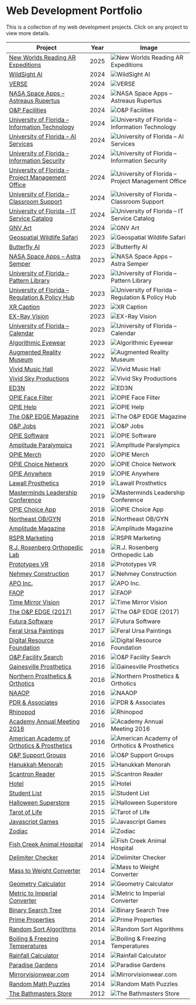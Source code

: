 # Web Development Portfolio

This is a collection of my web development projects. Click on any project to view more details.

| Project | Year | Image |
|---------|------|-------|
| [New Worlds Reading AR Expeditions](https://jayrosen.design/web-design/new-worlds-reading-ar-expeditions/) | 2025 | ![New Worlds Reading AR Expeditions](https://jayrosen.design/wp-content/uploads/2025/01/frame_generic_light-17.png) |
| [WildSight AI](https://jayrosen.design/web-design/wildsight-ai/) | 2024 | ![WildSight AI](https://jayrosen.design/wp-content/uploads/2025/01/frame_generic_light-16.png) |
| [VERSE](https://jayrosen.design/web-design/verse/) | 2024 | ![VERSE](https://jayrosen.design/wp-content/uploads/2025/01/frame_generic_light-13.png) |
| [NASA Space Apps – Astreaus Rupertus](https://jayrosen.design/web-design/nasa-space-apps-astreaus-rupertus/) | 2024 | ![NASA Space Apps – Astreaus Rupertus](https://jayrosen.design/wp-content/uploads/2025/01/frame_generic_light-15.png) |
| [O&P Facilities](https://jayrosen.design/web-design/op-facilities/) | 2024 | ![O&P Facilities](https://jayrosen.design/wp-content/uploads/2025/01/frame_generic_light-19.png) |
| [University of Florida – Information Technology](https://jayrosen.design/web-design/university-of-florida-information-technology/) | 2024 | ![University of Florida – Information Technology](https://jayrosen.design/wp-content/uploads/2023/09/frame_generic_light.png) |
| [University of Florida – AI Services](https://jayrosen.design/web-design/university-of-florida-ai-services/) | 2024 | ![University of Florida – AI Services](https://jayrosen.design/wp-content/uploads/2025/01/frame_generic_light.png) |
| [University of Florida – Information Security](https://jayrosen.design/web-design/university-of-florida-information-security/) | 2024 | ![University of Florida – Information Security](https://jayrosen.design/wp-content/uploads/2025/01/frame_generic_light-10.png) |
| [University of Florida – Project Management Office](https://jayrosen.design/web-design/university-of-florida-project-management-office/) | 2024 | ![University of Florida – Project Management Office](https://jayrosen.design/wp-content/uploads/2024/06/frame_generic_light-11.png) |
| [University of Florida – Classroom Support](https://jayrosen.design/web-design/university-of-florida-classroom-support/) | 2024 | ![University of Florida – Classroom Support](https://jayrosen.design/wp-content/uploads/2025/01/frame_generic_light-1.png) |
| [University of Florida – IT Service Catalog](https://jayrosen.design/web-design/university-of-florida-it-service-catalog/) | 2024 | ![University of Florida – IT Service Catalog](https://jayrosen.design/wp-content/uploads/2024/04/frame_generic_light-2.png) |
| [GNV Art](https://jayrosen.design/web-design/gnv-art/) | 2024 | ![GNV Art](https://jayrosen.design/wp-content/uploads/2024/04/frame_generic_light-1.png) |
| [Geospatial Wildlife Safari](https://jayrosen.design/web-design/geospatial-wildlife-safari/) | 2023 | ![Geospatial Wildlife Safari](https://jayrosen.design/wp-content/uploads/2023/12/frame_generic_light-4.png) |
| [Butterfly AI](https://jayrosen.design/web-design/butterfly-ai/) | 2023 | ![Butterfly AI](https://jayrosen.design/wp-content/uploads/2023/10/frame_generic_light-10.png) |
| [NASA Space Apps – Astra Semper](https://jayrosen.design/web-design/nasa-space-apps-astra-semper/) | 2023 | ![NASA Space Apps – Astra Semper](https://jayrosen.design/wp-content/uploads/2023/12/frame_generic_light-5.png) |
| [University of Florida – Pattern Library](https://jayrosen.design/web-design/university-of-florida-pattern-library/) | 2023 | ![University of Florida – Pattern Library](https://jayrosen.design/wp-content/uploads/2023/12/frame_generic_light-3.png) |
| [University of Florida – Regulation & Policy Hub](https://jayrosen.design/web-design/univeristy-of-florida-policy-regulations/) | 2023 | ![University of Florida – Regulation & Policy Hub](https://jayrosen.design/wp-content/uploads/2023/12/frame_generic_light-1-1.png) |
| [XR Caption](https://jayrosen.design/web-design/xr-caption/) | 2023 | ![XR Caption](https://jayrosen.design/wp-content/uploads/2023/12/frame_generic_light-7.png) |
| [EX-Ray Vision](https://jayrosen.design/web-design/ex-ray-vision/) | 2023 | ![EX-Ray Vision](https://jayrosen.design/wp-content/uploads/2023/12/frame_generic_light-8.png) |
| [University of Florida – Calendar](https://jayrosen.design/web-design/university-of-florida-calendar/) | 2023 | ![University of Florida – Calendar](https://jayrosen.design/wp-content/uploads/2023/12/frame_generic_light-2.png) |
| [Algorithmic Eyewear](https://jayrosen.design/web-design/algorithmic-eyewear/) | 2023 | ![Algorithmic Eyewear](https://jayrosen.design/wp-content/uploads/2023/03/frame_generic_light-24.png) |
| [Augmented Reality Museum](https://jayrosen.design/web-design/augmented-reality-museum/) | 2022 | ![Augmented Reality Museum](https://jayrosen.design/wp-content/uploads/2023/03/frame_generic_light-10.png) |
| [Vivid Music Hall](https://jayrosen.design/web-design/vivid-music-hall/) | 2022 | ![Vivid Music Hall](https://jayrosen.design/wp-content/uploads/2022/11/frame_generic_light-12.png) |
| [Vivid Sky Productions](https://jayrosen.design/web-design/vivid-sky-productions/) | 2022 | ![Vivid Sky Productions](https://jayrosen.design/wp-content/uploads/2023/03/frame_generic_light-7.png) |
| [ED3N](https://jayrosen.design/web-design/ed3n/) | 2022 | ![ED3N](https://jayrosen.design/wp-content/uploads/2022/06/eden-frame.png) |
| [OPIE Face Filter](https://jayrosen.design/web-design/opie-face-filter/) | 2021 | ![OPIE Face Filter](https://jayrosen.design/wp-content/uploads/2021/10/opieface-frame.png) |
| [OPIE Help](https://jayrosen.design/web-design/opie-help/) | 2021 | ![OPIE Help](https://jayrosen.design/wp-content/uploads/2021/10/help-frame.png) |
| [The O&P EDGE Magazine](https://jayrosen.design/web-design/the-op-edge-magazine/) | 2021 | ![The O&P EDGE Magazine](https://jayrosen.design/wp-content/uploads/2021/10/edge-frame.png) |
| [O&P Jobs](https://jayrosen.design/web-design/op-jobs/) | 2021 | ![O&P Jobs](https://jayrosen.design/wp-content/uploads/2022/09/frame_generic_light-7.png) |
| [OPIE Software](https://jayrosen.design/web-design/opie-software/) | 2021 | ![OPIE Software](https://jayrosen.design/wp-content/uploads/2021/09/opiesoftare-frame.png) |
| [Amplitude Paralympics](https://jayrosen.design/web-design/amplitude-paralympics/) | 2021 | ![Amplitude Paralympics](https://jayrosen.design/wp-content/uploads/2021/08/amp-frame.png) |
| [OPIE Merch](https://jayrosen.design/web-design/opie-merch/) | 2020 | ![OPIE Merch](https://jayrosen.design/wp-content/uploads/2020/08/merch-frame.png) |
| [OPIE Choice Network](https://jayrosen.design/web-design/opie-choice-network/) | 2020 | ![OPIE Choice Network](https://jayrosen.design/wp-content/uploads/2022/09/opie-frame.png) |
| [OPIE Anywhere](https://jayrosen.design/web-design/opie-anywhere/) | 2019 | ![OPIE Anywhere](https://jayrosen.design/wp-content/uploads/2019/09/frame_generic_light-7.png) |
| [Lawall Prosthetics](https://jayrosen.design/web-design/lawall-prosthetics/) | 2019 | ![Lawall Prosthetics](https://jayrosen.design/wp-content/uploads/2022/09/lawall-1.png) |
| [Masterminds Leadership Conference](https://jayrosen.design/web-design/masterminds-leadership-conference/) | 2019 | ![Masterminds Leadership Conference](https://jayrosen.design/wp-content/uploads/2022/09/frame_generic_light-4.png) |
| [OPIE Choice App](https://jayrosen.design/web-design/opie-choice-app/) | 2018 | ![OPIE Choice App](https://jayrosen.design/wp-content/uploads/2022/09/frame_generic_light-8.png) |
| [Northeast OB/GYN](https://jayrosen.design/web-design/northeast-ob-gyn/) | 2018 | ![Northeast OB/GYN](https://jayrosen.design/wp-content/uploads/2022/09/frame_generic_light.png) |
| [Amplitude Magazine](https://jayrosen.design/web-design/amplitude-magazine/) | 2018 | ![Amplitude Magazine](https://jayrosen.design/wp-content/uploads/2022/09/frame_generic_light-9.png) |
| [RSPR Marketing](https://jayrosen.design/web-design/rspr-marketing/) | 2018 | ![RSPR Marketing](https://jayrosen.design/wp-content/uploads/2022/09/frame_generic_light-1.png) |
| [R.J. Rosenberg Orthopedic Lab](https://jayrosen.design/web-design/r-j-rosenberg-orthopedic-lab/) | 2018 | ![R.J. Rosenberg Orthopedic Lab](https://jayrosen.design/wp-content/uploads/2018/02/frame_generic_light.png) |
| [Prototypes VR](https://jayrosen.design/web-design/prototypes-v10/) | 2018 | ![Prototypes VR](https://jayrosen.design/wp-content/uploads/2018/01/frame_generic_light-3.png) |
| [Nehmey Construction](https://jayrosen.design/web-design/nehmey-construction/) | 2017 | ![Nehmey Construction](https://jayrosen.design/wp-content/uploads/2022/09/nehmey.png) |
| [APO Inc.](https://jayrosen.design/web-design/apo-inc/) | 2017 | ![APO Inc.](https://jayrosen.design/wp-content/uploads/2022/09/apoinc-1.png) |
| [FAOP](https://jayrosen.design/web-design/faop/) | 2017 | ![FAOP](https://jayrosen.design/wp-content/uploads/2022/09/frame_generic_light-10.png) |
| [Time Mirror Vision](https://jayrosen.design/web-design/time-mirror-vision/) | 2017 | ![Time Mirror Vision](https://jayrosen.design/wp-content/uploads/2017/03/frame_generic_light-11.png) |
| [The O&P EDGE (2017)](https://jayrosen.design/web-design/the-op-edge-2017/) | 2017 | ![The O&P EDGE (2017)](https://jayrosen.design/wp-content/uploads/2022/09/frame_generic_light-9-1.png) |
| [Futura Software](https://jayrosen.design/web-design/futura-software/) | 2017 | ![Futura Software](https://jayrosen.design/wp-content/uploads/2022/09/frame_generic_light-2.png) |
| [Feral Ursa Paintings](https://jayrosen.design/web-design/feral-ursa-paintings/) | 2017 | ![Feral Ursa Paintings](https://jayrosen.design/wp-content/uploads/2022/09/frame_generic_light-6.png) |
| [Digital Resource Foundation](https://jayrosen.design/web-design/digital-resource-foundation/) | 2016 | ![Digital Resource Foundation](https://jayrosen.design/wp-content/uploads/2022/09/frame_generic_light-1-1.png) |
| [O&P Facility Search](https://jayrosen.design/web-design/op-facility-search/) | 2016 | ![O&P Facility Search](https://jayrosen.design/wp-content/uploads/2022/09/frame_generic_light-8-1.png) |
| [Gainesville Prosthetics](https://jayrosen.design/web-design/gainesville-prosthetics/) | 2016 | ![Gainesville Prosthetics](https://jayrosen.design/wp-content/uploads/2022/09/frame_generic_light-12.png) |
| [Northern Prosthetics & Orthotics](https://jayrosen.design/web-design/northern-prosthetics-orthotics/) | 2016 | ![Northern Prosthetics & Orthotics](https://jayrosen.design/wp-content/uploads/2022/09/frame_generic_light-16.png) |
| [NAAOP](https://jayrosen.design/web-design/naaop/) | 2016 | ![NAAOP](https://jayrosen.design/wp-content/uploads/2022/09/frame_generic_light-15.png) |
| [PDR & Associates](https://jayrosen.design/web-design/pdr-associates/) | 2016 | ![PDR & Associates](https://jayrosen.design/wp-content/uploads/2022/09/frame_generic_light-14.png) |
| [Rhinopod](https://jayrosen.design/web-design/rhinopod/) | 2016 | ![Rhinopod](https://jayrosen.design/wp-content/uploads/2022/09/frame_generic_light-13.png) |
| [Academy Annual Meeting 2016](https://jayrosen.design/web-design/academy-annual-meeting-2016/) | 2016 | ![Academy Annual Meeting 2016](https://jayrosen.design/wp-content/uploads/2022/09/frame_generic_light-17.png) |
| [American Academy of Orthotics & Prosthetics](https://jayrosen.design/web-design/american-academy-of-orthotics-prosthetics/) | 2016 | ![American Academy of Orthotics & Prosthetics](https://jayrosen.design/wp-content/uploads/2022/09/frame_generic_light-18.png) |
| [O&P Support Groups](https://jayrosen.design/web-design/op-support-groups/) | 2016 | ![O&P Support Groups](https://jayrosen.design/wp-content/uploads/2022/09/frame_generic_light-6-1.png) |
| [Hanukkah Menorah](https://jayrosen.design/apps/hanukkah-menorah/) | 2015 | ![Hanukkah Menorah](https://jayrosen.design/wp-content/uploads/2022/09/hanukkah-cmd.jpg) |
| [Scantron Reader](https://jayrosen.design/apps/scantron-reader/) | 2015 | ![Scantron Reader](https://jayrosen.design/wp-content/uploads/2022/09/scantron-cmd.jpg) |
| [Hotel](https://jayrosen.design/web-design/hotel/) | 2015 | ![Hotel](https://jayrosen.design/wp-content/uploads/2022/09/frame_generic_light-19.png) |
| [Student List](https://jayrosen.design/apps/student-list/) | 2015 | ![Student List](https://jayrosen.design/wp-content/uploads/2022/09/studentList-cmd.jpg) |
| [Halloween Superstore](https://jayrosen.design/web-design/halloween-superstore/) | 2015 | ![Halloween Superstore](https://jayrosen.design/wp-content/uploads/2022/09/frame_generic_light-5-1.png) |
| [Tarot of Life](https://jayrosen.design/web-design/tarot-of-life/) | 2015 | ![Tarot of Life](https://jayrosen.design/wp-content/uploads/2022/09/frame_generic_light-20.png) |
| [Javascript Games](https://jayrosen.design/web-design/javascript-games/) | 2015 | ![Javascript Games](https://jayrosen.design/wp-content/uploads/2022/09/frame_generic_light-21.png) |
| [Zodiac](https://jayrosen.design/web-design/zodiac/) | 2014 | ![Zodiac](https://jayrosen.design/wp-content/uploads/2022/09/frame_generic_light-22.png) |
| [Fish Creek Animal Hospital](https://jayrosen.design/web-design/fish-creek-animal-hospital/) | 2014 | ![Fish Creek Animal Hospital](https://jayrosen.design/wp-content/uploads/2022/09/frame_generic_light-23.png) |
| [Delimiter Checker](https://jayrosen.design/apps/delimiter-checker/) | 2014 | ![Delimiter Checker](https://jayrosen.design/wp-content/uploads/2022/09/DelimiterChecker-cmd.jpg) |
| [Mass to Weight Converter](https://jayrosen.design/apps/mass-to-weight-converter/) | 2014 | ![Mass to Weight Converter](https://jayrosen.design/wp-content/uploads/2022/09/mass.jpg) |
| [Geometry Calculator](https://jayrosen.design/apps/geometry-calculator/) | 2014 | ![Geometry Calculator](https://jayrosen.design/wp-content/uploads/2022/09/geometry.jpg) |
| [Metric to Imperial Converter](https://jayrosen.design/apps/metric-to-imperial-converter/) | 2014 | ![Metric to Imperial Converter](https://jayrosen.design/wp-content/uploads/2022/09/conversion.jpg) |
| [Binary Search Tree](https://jayrosen.design/apps/binary-search-tree/) | 2014 | ![Binary Search Tree](https://jayrosen.design/wp-content/uploads/2022/09/binaryTree-cmd.jpg) |
| [Prime Properties](https://jayrosen.design/web-design/prime-properties/) | 2014 | ![Prime Properties](https://jayrosen.design/wp-content/uploads/2022/09/frame_generic_light-24.png) |
| [Random Sort Algorithms](https://jayrosen.design/apps/random-sort-algorithms/) | 2014 | ![Random Sort Algorithms](https://jayrosen.design/wp-content/uploads/2022/09/sortRandom-cmd.jpg) |
| [Boiling & Freezing Temperatures](https://jayrosen.design/apps/boiling-freezing-temperatures/) | 2014 | ![Boiling & Freezing Temperatures](https://jayrosen.design/wp-content/uploads/2022/09/temperature-cmd.jpg) |
| [Rainfall Calculator](https://jayrosen.design/apps/rainfall-calculator/) | 2014 | ![Rainfall Calculator](https://jayrosen.design/wp-content/uploads/2022/09/rainfall-cmd.jpg) |
| [Paradise Gardens](https://jayrosen.design/web-design/paradise-gardens/) | 2014 | ![Paradise Gardens](https://jayrosen.design/wp-content/uploads/2022/09/frame_generic_light-25.png) |
| [Mirrorvisionwear.com](https://jayrosen.design/web-design/mirrorvisionwear-com/) | 2014 | ![Mirrorvisionwear.com](https://jayrosen.design/wp-content/uploads/2022/09/frame_generic_light-26.png) |
| [Random Math Puzzles](https://jayrosen.design/apps/random-math-puzzles/) | 2014 | ![Random Math Puzzles](https://jayrosen.design/wp-content/uploads/2022/09/randomMath-cmd.jpg) |
| [The Bathmasters Store](https://jayrosen.design/web-design/the-bathmasters-store/) | 2012 | ![The Bathmasters Store](https://jayrosen.design/wp-content/uploads/2022/09/frame_generic_light-27.png) |
